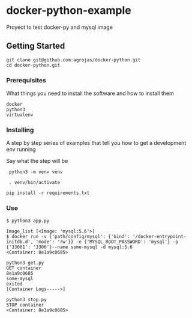 # docker-python-example

Proyect to test docker-py and mysql image

## Getting Started

```
git clone git@github.com:agrojas/docker-python.git
cd docker-python.git
```
### Prerequisites

What things you need to install the software and how to install them

```
docker
python3
virtualenv
```

### Installing

A step by step series of examples that tell you how to get a development env running

Say what the step will be

```
 python3 -m venv venv
```

```
 . venv/bin/activate
```

```
pip install -r requirements.txt
```

### Use

```
$ python3 app.py

Image_list [<Image: 'mysql:5.6'>]
$ docker run -v {'path/config/mysql': {'bind': '/docker-entrypoint-initdb.d', 'mode': 'rw'}} -e {'MYSQL_ROOT_PASSWORD': 'mysql'} -p {'33061': '3306'}--name some-mysql -d mysql:5.6 
<Container: 8e1a9c0685>

```

```
python3 get.py
GET container
8e1a9c0685
some-mysql
exited
[Container Logs----->]
```


```
python3 stop.py
STOP container
<Container: 8e1a9c0685>
```
